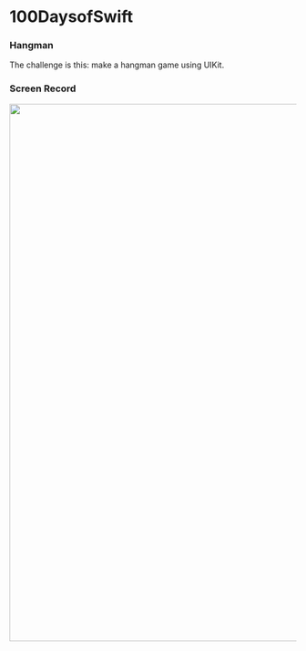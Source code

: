 # 100DaysofSwift
### Hangman
The challenge is this: make a hangman game using UIKit.
### Screen Record
<img src="https://user-images.githubusercontent.com/100798803/163836577-3b6d0f1f-468c-4420-9216-1cec339e1795.gif" width="727" height="943"/>
